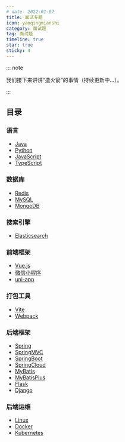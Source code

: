 ```yaml
---
# date: 2022-01-07
title: 面试专题
icon: yaoqingmianshi
category: 面试题
tag: 面试题
timeline: true
star: true
sticky: 4
---
```


::: note

我们接下来讲讲“造火箭”的事情（持续更新中...）。

:::

<!-- more -->

## 目录

### 语言

- [Java](/audition/java/README.md)
- [Python](/audition/python/README.md)
- [JavaScript](/audition/javascript/README.md)
- [TypeScript](/audition/typescript/README.md)

### 数据库

- [Redis](/audition/redis/README.md)
- [MySQL](/audition/mysql/README.md)
- [MongoDB](/audition/mongodb/README.md)

### 搜索引擎

- [Elasticsearch](/audition/elasticsearch/README.md)

### 前端框架

- [Vue.js](/audition/vue/README.md)
- [微信小程序](/audition/wechat/README.md)
- [uni-app](/audition/uni-app/README.md)

### 打包工具

- [Vite](/audition/vite/README.md)
- [Webpack](/audition/webpack/README.md)

### 后端框架

- [Spring](/audition/spring/README.md)
- [SpringMVC](/audition/spring-mvc/README.md)
- [SpringBoot](/audition/spring-boot/README.md)
- [SpringCloud](/audition/spring-cloud/README.md)
- [MyBatis](/audition/my-batis/README.md)
- [MyBatisPlus](/audition/my-batis-plus/README.md)
- [Flask](/audition/flask/README.md)
- [Django](/audition/django/README.md)

### 后端运维

- [Linux](/audition/linux/README.md)
- [Docker](/audition/docker/README.md)
- [Kubernetes](/audition/kubernetes/README.md)
